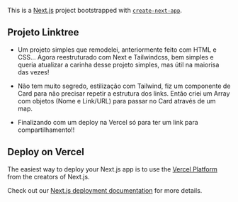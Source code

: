 This is a [Next.js](https://nextjs.org) project bootstrapped with [`create-next-app`](https://nextjs.org/docs/app/api-reference/cli/create-next-app).

## Projeto Linktree 

* Um projeto simples que remodelei, anteriormente feito com HTML e CSS...
Agora reestruturado com Next e Tailwindcss, bem simples e queria atualizar a carinha desse projeto simples, mas útil na maiorisa das vezes!

* Não tem muito segredo, estilização com Tailwind, fiz um componente de Card para não precisar repetir a estrutura dos links. 
Então criei um Array com objetos (Nome e Link/URL) para passar no Card através de um map. 

* Finalizando com um deploy na Vercel só para ter um link para compartilhamento!! 


## Deploy on Vercel

The easiest way to deploy your Next.js app is to use the [Vercel Platform](https://vercel.com/new?utm_medium=default-template&filter=next.js&utm_source=create-next-app&utm_campaign=create-next-app-readme) from the creators of Next.js.

Check out our [Next.js deployment documentation](https://nextjs.org/docs/app/building-your-application/deploying) for more details.
